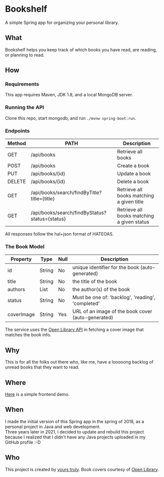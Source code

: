 # Bookshelf
A simple Spring app for organizing your personal library.


## What
Bookshelf helps you keep track of which books you have read, are reading, or planning to read.


## How 
### Requirements
This app requires Maven, JDK 1.8, and a local MongoDB server.

### Running the API
Clone this repo, start mongodb, and run `./mvnw spring-boot:run`.

### Endpoints

| Method | PATH                                           | Description                                |
| ------ | ---------------------------------------------- | ------------------------------------------ |
| GET    | /api/books                                     | Retrieve all books                         |
| POST   | /api/books                                     | Create a book                              |
| PUT    | /api/books/{id}                                | Update a book                              |
| DELETE | /api/books/{id}                                | Delete a book                              |
| GET    | /api/books/search/findByTitle?title={title}    | Retrieve all books matching a given title  |
| GET    | /api/books/search/findByStatus?status={status} | Retrieve all books matching a given status |

All responses follow the hal+json format of HATEOAS.

### The Book Model

| Property      | Type         | Null | Description                                        |
| ------------- | ------------ | ---- | -------------------------------------------------- |
| id            | String       | No   | unique identifier for the book (auto-generated)    |
| title         | String       | No   | the title of the book                              |
| authors       | List<String> | No   | the author(s) of the book                          |
| status        | String       | No   | Must be one of: 'backlog', 'reading', 'completed'  |
| coverImage    | String       | Yes  | URL of an image of the book cover (auto-generated) |

The service uses the [Open Library API](https://openlibrary.org/developers/api) in fetching a cover image that matches the book info.


## Why
This is for all the folks out there who, like me, have a looooong backlog of unread books that they want to read.


## Where
[Here](https://bookshelf-zandrexrc.netlify.app/) is a simple frontend demo.


## When
I made the initial version of this Spring app in the spring of 2018, as a personal project in Java and web development.   
Three years later in 2021, I decided to update and rebuild this project because I realized that I didn't have any Java projects uploaded in my GitHub profile :-D


## Who 
This project is created by [yours truly](https://zandrexrc.me). 
Book covers courtesy of [Open Library](https://openlibrary.org/developers/api).